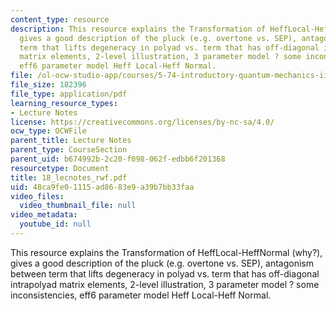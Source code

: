 ```yaml
---
content_type: resource
description: This resource explains the Transformation of HeffLocal-HeffNormal (why?),
  gives a good description of the pluck (e.g. overtone vs. SEP), antagonism between
  term that lifts degeneracy in polyad vs. term that has off-diagonal intrapolyad
  matrix elements, 2-level illustration, 3 parameter model ? some inconsistencies,
  eff6 parameter model Heff Local-Heff Normal.
file: /ol-ocw-studio-app/courses/5-74-introductory-quantum-mechanics-ii-spring-2004/48ca9fe01115ad8683e9a39b7bb33faa_18_lecnotes_rwf.pdf
file_size: 182396
file_type: application/pdf
learning_resource_types:
- Lecture Notes
license: https://creativecommons.org/licenses/by-nc-sa/4.0/
ocw_type: OCWFile
parent_title: Lecture Notes
parent_type: CourseSection
parent_uid: b674992b-2c20-f098-062f-edbb6f201368
resourcetype: Document
title: 18_lecnotes_rwf.pdf
uid: 48ca9fe0-1115-ad86-83e9-a39b7bb33faa
video_files:
  video_thumbnail_file: null
video_metadata:
  youtube_id: null
---
```

This resource explains the Transformation of HeffLocal-HeffNormal (why?), gives a good description of the pluck (e.g. overtone vs. SEP), antagonism between term that lifts degeneracy in polyad vs. term that has off-diagonal intrapolyad matrix elements, 2-level illustration, 3 parameter model ? some inconsistencies, eff6 parameter model Heff Local-Heff Normal.